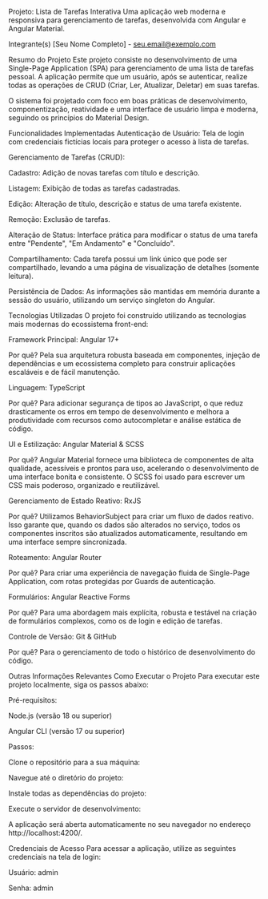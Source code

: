 Projeto: Lista de Tarefas Interativa
Uma aplicação web moderna e responsiva para gerenciamento de tarefas, desenvolvida com Angular e Angular Material.

Integrante(s)
[Seu Nome Completo] - seu.email@exemplo.com

Resumo do Projeto
Este projeto consiste no desenvolvimento de uma Single-Page Application (SPA) para gerenciamento de uma lista de tarefas pessoal. A aplicação permite que um usuário, após se autenticar, realize todas as operações de CRUD (Criar, Ler, Atualizar, Deletar) em suas tarefas.

O sistema foi projetado com foco em boas práticas de desenvolvimento, componentização, reatividade e uma interface de usuário limpa e moderna, seguindo os princípios do Material Design.

Funcionalidades Implementadas
Autenticação de Usuário: Tela de login com credenciais fictícias locais para proteger o acesso à lista de tarefas.

Gerenciamento de Tarefas (CRUD):

Cadastro: Adição de novas tarefas com título e descrição.

Listagem: Exibição de todas as tarefas cadastradas.

Edição: Alteração de título, descrição e status de uma tarefa existente.

Remoção: Exclusão de tarefas.

Alteração de Status: Interface prática para modificar o status de uma tarefa entre "Pendente", "Em Andamento" e "Concluído".

Compartilhamento: Cada tarefa possui um link único que pode ser compartilhado, levando a uma página de visualização de detalhes (somente leitura).

Persistência de Dados: As informações são mantidas em memória durante a sessão do usuário, utilizando um serviço singleton do Angular.

Tecnologias Utilizadas
O projeto foi construído utilizando as tecnologias mais modernas do ecossistema front-end:

Framework Principal: Angular 17+

Por quê? Pela sua arquitetura robusta baseada em componentes, injeção de dependências e um ecossistema completo para construir aplicações escaláveis e de fácil manutenção.

Linguagem: TypeScript

Por quê? Para adicionar segurança de tipos ao JavaScript, o que reduz drasticamente os erros em tempo de desenvolvimento e melhora a produtividade com recursos como autocompletar e análise estática de código.

UI e Estilização: Angular Material & SCSS

Por quê? Angular Material fornece uma biblioteca de componentes de alta qualidade, acessíveis e prontos para uso, acelerando o desenvolvimento de uma interface bonita e consistente. O SCSS foi usado para escrever um CSS mais poderoso, organizado e reutilizável.

Gerenciamento de Estado Reativo: RxJS

Por quê? Utilizamos BehaviorSubject para criar um fluxo de dados reativo. Isso garante que, quando os dados são alterados no serviço, todos os componentes inscritos são atualizados automaticamente, resultando em uma interface sempre sincronizada.

Roteamento: Angular Router

Por quê? Para criar uma experiência de navegação fluida de Single-Page Application, com rotas protegidas por Guards de autenticação.

Formulários: Angular Reactive Forms

Por quê? Para uma abordagem mais explícita, robusta e testável na criação de formulários complexos, como os de login e edição de tarefas.

Controle de Versão: Git & GitHub

Por quê? Para o gerenciamento de todo o histórico de desenvolvimento do código.

Outras Informações Relevantes
Como Executar o Projeto
Para executar este projeto localmente, siga os passos abaixo:

Pré-requisitos:

Node.js (versão 18 ou superior)

Angular CLI (versão 17 ou superior)

Passos:

Clone o repositório para a sua máquina:

Navegue até o diretório do projeto:

Instale todas as dependências do projeto:

Execute o servidor de desenvolvimento:

A aplicação será aberta automaticamente no seu navegador no endereço http://localhost:4200/.

Credenciais de Acesso
Para acessar a aplicação, utilize as seguintes credenciais na tela de login:

Usuário: admin

Senha: admin
